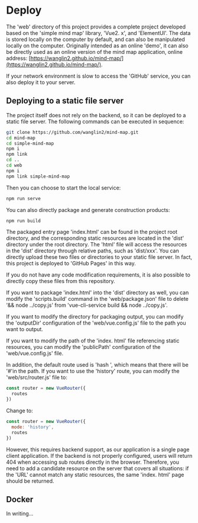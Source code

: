 # Deploy

The 'web' directory of this project provides a complete project developed based on the 'simple mind map' library, 'Vue2. x', and 'ElementUI'. The data is stored locally on the computer by default, and can also be manipulated locally on the computer. Originally intended as an online 'demo', it can also be directly used as an online version of the mind map application, online address: [https://wanglin2.github.io/mind-map/](https://wanglin2.github.io/mind-map/).

If your network environment is slow to access the 'GitHub' service, you can also deploy it to your server.

## Deploying to a static file server

The project itself does not rely on the backend, so it can be deployed to a static file server. The following commands can be executed in sequence:

```bash
git clone https://github.com/wanglin2/mind-map.git
cd mind-map
cd simple-mind-map
npm i
npm link
cd ..
cd web
npm i
npm link simple-mind-map
```

Then you can choose to start the local service:

```bash
npm run serve
```

You can also directly package and generate construction products:

```bash
npm run build
```

The packaged entry page 'index.html' can be found in the project root directory, and the corresponding static resources are located in the 'dist' directory under the root directory. The 'html' file will access the resources in the 'dist' directory through relative paths, such as 'dist/xxx'. You can directly upload these two files or directories to your static file server. In fact, this project is deployed to 'GitHub Pages' in this way.

If you do not have any code modification requirements, it is also possible to directly copy these files from this repository.

If you want to package 'index.html' into the 'dist' directory as well, you can modify the 'scripts.build' command in the 'web/package.json' file to delete '&& node ../copy.js' from 'vue-cli-service build && node ../copy.js'.

If you want to modify the directory for packaging output, you can modify the 'outputDir' configuration of the 'web/vue.config.js' file to the path you want to output.

If you want to modify the path of the 'index. html' file referencing static resources, you can modify the 'publicPath' configuration of the 'web/vue.config.js' file.

In addition, the default route used is 'hash ', which means that there will be '#'in the path. If you want to use the 'history' route, you can modify the 'web/src/router.js' file to:

```js
const router = new VueRouter({
  routes
})
```

Change to:

```js
const router = new VueRouter({
  mode: 'history',
  routes
})
```

However, this requires backend support, as our application is a single page client application. If the backend is not properly configured, users will return 404 when accessing sub routes directly in the browser. Therefore, you need to add a candidate resource on the server that covers all situations: if the 'URL' cannot match any static resources, the same 'index. html' page should be returned.

## Docker

In writing...